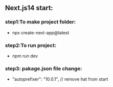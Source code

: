 ## Next.js14 start:

### step1:To make project folder: 
- npx create-next-app@latest

### step2:To run project: 
- npm run dev 

### step3: pakage.json file change:
- "autoprefixer": "10.0.1",  // remove hat from start 
